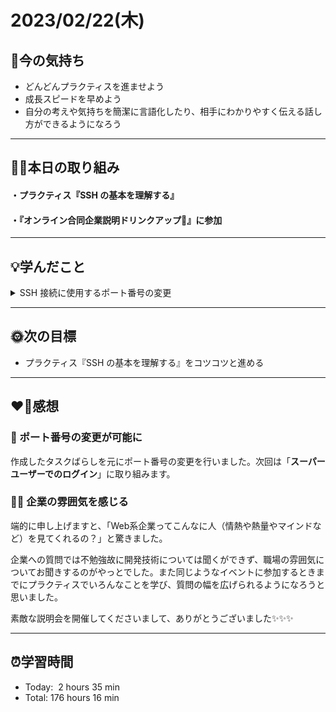 # 2023/02/22(木)
## 🕺今の気持ち
- どんどんプラクティスを進ませよう
- 成長スピードを早めよう
- 自分の考えや気持ちを簡潔に言語化したり、相手にわかりやすく伝える話し方ができるようになろう
---


## ✍🏻本日の取り組み
#### ・プラクティス『SSH の基本を理解する』
#### ・『オンライン合同企業説明ドリンクアップ🍺』に参加

---


## 💡学んだこと

<details><summary>SSH 接続に使用するポート番号の変更</summary>

1. SSH の設定ファイルを編集する
- ポート番号を22番から5555番に変更
- `$ sudo vim /etc/ssh/sshd-config `を入力して、Vimでポート番号を`Port 5555`に書き換える
- `:wq`を入力してファイルの保存・閉じる

2. `diff`コマンドでオリジナルの設定ファイルからの変更点を確認
- `$ diff /etc/ssh/sshd_config /etc/ssh/sshd_config.old`を入力

3. 設定ファイルに問題がないか確認
- `$ sudo sshd -t`を入力

4. 設定ファイルの設定を SSH サーバーに反映
- `$ sudo service ssh restart`を入力
- `$ sudo service ssh status`を入力

5. 5555番ポートで引き続き SSH 接続が行えること、5555番以外のポートでは SSH 接続が行えないことの両方を確認
- 5555番ポートを指定して SSH 接続を行う
```
ssh -p 5555 yoshiwo@IPアドレス
```

- 5555番以外のポート番号を指定して SSH 接続を行う（**検証**）
```
ssh -p 15 yoshiwo@IPアドレス
ssh: connect to host IPアドレス port 15: Connection refused
```

</details>

---


## 🌞次の目標
-  プラクティス『SSH の基本を理解する』をコツコツと進める

---


## ❤️‍🔥感想
### 📝 ポート番号の変更が可能に
作成したタスクばらしを元にポート番号の変更を行いました。次回は「**スーパーユーザーでのログイン**」に取り組みます。

### ✍🏻 企業の雰囲気を感じる
端的に申し上げますと、「Web系企業ってこんなに人（情熱や熱量やマインドなど）を見てくれるの？」と驚きました。

企業への質問では不勉強故に開発技術については聞くができず、職場の雰囲気についてお聞きするのがやっとでした。また同じようなイベントに参加するときまでにプラクティスでいろんなことを学び、質問の幅を広げられるようになろうと思いました。

素敵な説明会を開催してくださいまして、ありがとうございました✨✨✨

---


## ⏰学習時間
- Today:&nbsp; 2 hours 35 min
- Total: 176 hours 16 min
